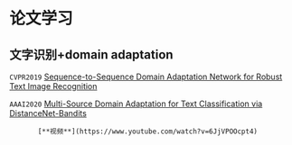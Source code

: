 # 论文学习
## 文字识别+domain adaptation
`CVPR2019` [Sequence-to-Sequence Domain Adaptation Network for Robust Text Image Recognition](https://openaccess.thecvf.com/content_CVPR_2019/papers/Zhang_Sequence-To-Sequence_Domain_Adaptation_Network_for_Robust_Text_Image_Recognition_CVPR_2019_paper.pdf)

`AAAI2020` [Multi-Source Domain Adaptation for Text Classification via DistanceNet-Bandits](https://arxiv.org/pdf/2001.04362.pdf)
           
           [**视频**](https://www.youtube.com/watch?v=6JjVPOOcpt4)
